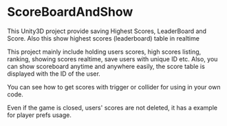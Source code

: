 # ScoreBoardAndShow
This Unity3D project provide saving Highest Scores, LeaderBoard and Score. Also this show highest scores (leaderboard) table in realtime

This project mainly include holding users scores, high scores listing, ranking, showing scores realtime, save users with unique ID etc.
Also, you can show scoreboard anytime and anywhere easily, the score table is displayed with the ID of the user. 

You can see how to get scores with trigger or collider for using in your own code. 

Even if the game is closed, users' scores are not deleted, it has a example for player prefs usage. 
